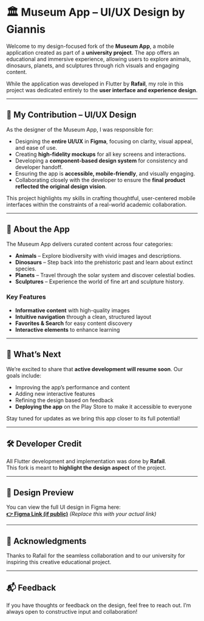 # 🏛️ Museum App – UI/UX Design by Giannis

Welcome to my design-focused fork of the **Museum App**, a mobile application created as part of a **university project**. The app offers an educational and immersive experience, allowing users to explore animals, dinosaurs, planets, and sculptures through rich visuals and engaging content.

While the application was developed in Flutter by **Rafail**, my role in this project was dedicated entirely to the **user interface and experience design**.

---

## 🎨 My Contribution – UI/UX Design

As the designer of the Museum App, I was responsible for:

- Designing the **entire UI/UX** in **Figma**, focusing on clarity, visual appeal, and ease of use.
- Creating **high-fidelity mockups** for all key screens and interactions.
- Developing a **component-based design system** for consistency and developer handoff.
- Ensuring the app is **accessible, mobile-friendly**, and visually engaging.
- Collaborating closely with the developer to ensure the **final product reflected the original design vision**.

This project highlights my skills in crafting thoughtful, user-centered mobile interfaces within the constraints of a real-world academic collaboration.

---

## 📱 About the App

The Museum App delivers curated content across four categories:

- **Animals** – Explore biodiversity with vivid images and descriptions.
- **Dinosaurs** – Step back into the prehistoric past and learn about extinct species.
- **Planets** – Travel through the solar system and discover celestial bodies.
- **Sculptures** – Experience the world of fine art and sculpture history.

### Key Features

- **Informative content** with high-quality images  
- **Intuitive navigation** through a clean, structured layout  
- **Favorites & Search** for easy content discovery  
- **Interactive elements** to enhance learning  

---

## 🚀 What’s Next

We’re excited to share that **active development will resume soon**. Our goals include:

- Improving the app’s performance and content
- Adding new interactive features
- Refining the design based on feedback
- **Deploying the app** on the Play Store to make it accessible to everyone

Stay tuned for updates as we bring this app closer to its full potential!

---

## 🛠️ Developer Credit

All Flutter development and implementation was done by **Rafail**.  
This fork is meant to **highlight the design aspect** of the project.

---

## 🔗 Design Preview

You can view the full UI design in Figma here:  
**[👉 Figma Link (if public)](https://your-figma-link.com)** *(Replace this with your actual link)*

---

## 🙌 Acknowledgments

Thanks to Rafail for the seamless collaboration and to our university for inspiring this creative educational project.

---

## 📬 Feedback

If you have thoughts or feedback on the design, feel free to reach out. I’m always open to constructive input and collaboration!
